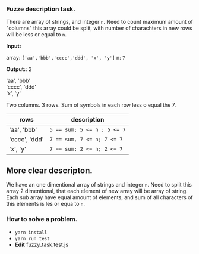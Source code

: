### Fuzze description task.

There are array of strings, and integer `n`. Need to count maximum amount of "columns" this array could be split, with number of charachters in new rows will be less or equal to `n`.

**Input:**

array: `['aa','bbb','cccc','ddd', 'x', 'y']`
n: `7`

**Output:**: 2


'aa', 'bbb'   
'cccc', 'ddd'  
'x', 'y' 

Two columns. 3 rows. Sum of symbols in each row less o equal the 7.

rows | description
--- | --- 
'aa', 'bbb' | `5 == sum; 5 <= n ; 5 <= 7`  
'cccc', 'ddd' | `7 == sum, 7 <= n; 7 <= 7`  
'x', 'y' | `7 == sum; 2 <= n; 2 <= 7`  



## More clear descripton.

We have an one dimentional array of strings and integer `n`. Need to split this array 2 dimentional, that each element of new array will be array of string. Each sub array have equal amount of elements, and sum of all characters of this elements is les or equa to `n`.

### How to solve a problem.

- `yarn install`
- `yarn run test`
- **Edit** fuzzy_task.test.js